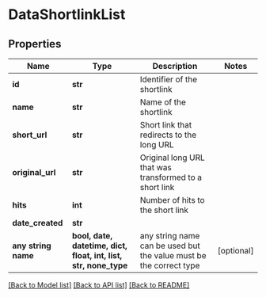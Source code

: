 # DataShortlinkList


## Properties
Name | Type | Description | Notes
------------ | ------------- | ------------- | -------------
**id** | **str** | Identifier of the shortlink | 
**name** | **str** | Name of the shortlink | 
**short_url** | **str** | Short link that redirects to the long URL | 
**original_url** | **str** | Original long URL that was transformed to a short link | 
**hits** | **int** | Number of hits to the short link | 
**date_created** | **str** |  | 
**any string name** | **bool, date, datetime, dict, float, int, list, str, none_type** | any string name can be used but the value must be the correct type | [optional]

[[Back to Model list]](../../README.md#models) [[Back to API list]](../../README.md#available-methods) [[Back to README]](../../README.md)


